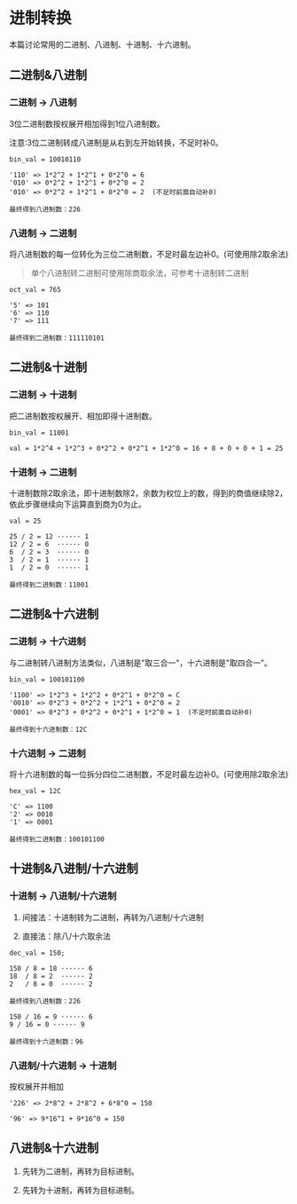 # 进制转换

本篇讨论常用的二进制、八进制、十进制、十六进制。

## 二进制&八进制

### 二进制 -> 八进制

3位二进制数按权展开相加得到1位八进制数。

注意:3位二进制转成八进制是从右到左开始转换，不足时补0。

```
bin_val = 10010110

'110' => 1*2^2 + 1*2^1 + 0*2^0 = 6
'010' => 0*2^2 + 1*2^1 + 0*2^0 = 2
'010' => 0*2^2 + 1*2^1 + 0*2^0 = 2  (不足时前面自动补0)

最终得到八进制数：226
```

### 八进制 -> 二进制

将八进制数的每一位转化为三位二进制数，不足时最左边补0。(可使用除2取余法)

> 单个八进制转二进制可使用除商取余法，可参考十进制转二进制

```
oct_val = 765

'5' => 101
'6' => 110
'7' => 111

最终得到二进制数：111110101
```

## 二进制&十进制

### 二进制 -> 十进制

把二进制数按权展开、相加即得十进制数。

```
bin_val = 11001

val = 1*2^4 + 1*2^3 + 0*2^2 + 0*2^1 + 1*2^0 = 16 + 8 + 0 + 0 + 1 = 25
```

### 十进制 -> 二进制

十进制数除2取余法，即十进制数除2，余数为权位上的数，得到的商值继续除2，依此步骤继续向下运算直到商为0为止。

```
val = 25

25 / 2 = 12 ······ 1
12 / 2 = 6  ······ 0
6  / 2 = 3  ······ 0
3  / 2 = 1  ······ 1
1  / 2 = 0  ······ 1

最终得到二进制数：11001
```

## 二进制&十六进制

### 二进制 -> 十六进制

与二进制转八进制方法类似，八进制是"取三合一"，十六进制是"取四合一"。

```
bin_val = 100101100

'1100' => 1*2^3 + 1*2^2 + 0*2^1 + 0*2^0 = C
'0010' => 0*2^3 + 0*2^2 + 1*2^1 + 0*2^0 = 2
'0001' => 0*2^3 + 0*2^2 + 0*2^1 + 1*2^0 = 1  (不足时前面自动补0)

最终得到十六进制数：12C
```

### 十六进制 -> 二进制

将十六进制数的每一位拆分四位二进制数，不足时最左边补0。(可使用除2取余法)


```
hex_val = 12C

'C' => 1100
'2' => 0010
'1' => 0001

最终得到二进制数：100101100
```

## 十进制&八进制/十六进制

### 十进制 -> 八进制/十六进制

1. 间接法：十进制转为二进制，再转为八进制/十六进制

2. 直接法：除八/十六取余法

```
dec_val = 150;

150 / 8 = 18 ······ 6
18  / 8 = 2  ······ 2
2   / 8 = 0  ······ 2

最终得到八进制数：226

150 / 16 = 9 ······ 6
9 / 16 = 0 ······ 9

最终得到十六进制数：96
```

### 八进制/十六进制 -> 十进制

按权展开并相加

```
'226' => 2*8^2 + 2*8^2 + 6*8^0 = 150

'96' => 9*16^1 + 9*16^0 = 150
```

## 八进制&十六进制

1. 先转为二进制，再转为目标进制。

2. 先转为十进制，再转为目标进制。